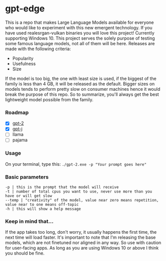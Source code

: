 # gpt-edge
This is a repo that makes Large Language Models available for everyone who would like to experiment with this new emergent technology. If you have used realesrgan-vulkan binaries you will love this project! Currently supporting Windows 10. This project serves the solely purpose of testing some famous language models, not all of them will be here. Releases are made with the following criteria:<br>
- Popularity
- Usefulness
- Size

If the model is too big, the one with least size is used, if the biggest of the family is less than 4 GB, it will be released as the default. Bigger sizes on models tends to perform pretty slow on consumer machines hence it would break the purpose of this repo. So to summarize, you'll always get the best lightweight model possible from the family.

### Roadmap

- [x] [gpt-2](https://github.com/appvoid/gpt-edge/releases/download/gpt-2/gpt-2.exe)
- [x] [gpt-j](https://github.com/appvoid/gpt-edge/releases/tag/gpt-j)
- [ ] llama
- [ ] pajama

### Usage
On your terminal, type this:
```./gpt-2.exe -p "Your prompt goes here"```

### Basic parameters
```
-p | this is the prompt that the model will receive
-t | number of total cpus you want to use, never use more than you have or will get slow
--temp | "creativity" of the model, value near zero means repetition, value near to one means off-topic
-h | this will show a help message
```

### Keep in mind that...
If the app takes too long, don't worry, it usually happens the first time, the next time will load faster. It's important to note that I'm releasing the base models, which are not finetuned nor aligned in any way. So use with caution for user-facing apps. As long as you are using Windows 10 or above I think you should be fine.

